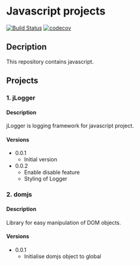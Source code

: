 # Javascript projects
[![Build Status](https://travis-ci.org/pramodaug17/javascript-projects.svg?branch=master)](https://travis-ci.org/pramodaug17/javascript-projects)
[![codecov](https://codecov.io/gh/pramodaug17/javascript-projects/branch/master/graph/badge.svg)](https://codecov.io/gh/pramodaug17/javascript-projects)

## Decription
This repository contains javascript.

## Projects

### 1. jLogger
#### Description
jLogger is logging framework for javascript project.

#### Versions
* 0.0.1 
    * Initial version
* 0.0.2
    * Enable disable feature
    * Styling of Logger 
    
### 2. domjs
#### Description
Library for easy manipulation of DOM objects.

#### Versions
* 0.0.1
    * Initialise domjs object to global
